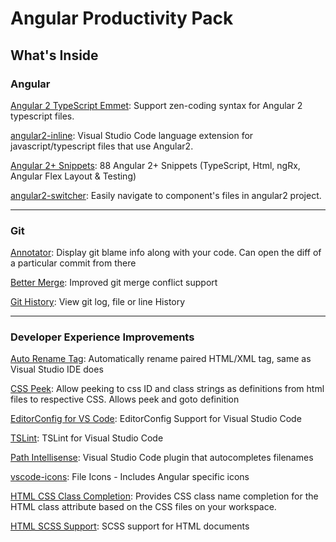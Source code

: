 # Angular Productivity Pack

## What's Inside

### Angular
[Angular 2 TypeScript Emmet](https://marketplace.visualstudio.com/items?itemName=jakethashi.vscode-angular2-emmet): Support zen-coding syntax for Angular 2 typescript files.

[angular2-inline](https://marketplace.visualstudio.com/items?itemName=natewallace.angular2-inline): Visual Studio Code language extension for javascript/typescript files that use Angular2.

[Angular 2+ Snippets](https://marketplace.visualstudio.com/items?itemName=Mikael.Angular-BeastCode): 88 Angular 2+ Snippets (TypeScript, Html, ngRx, Angular Flex Layout & Testing)

[angular2-switcher](https://marketplace.visualstudio.com/items?itemName=infinity1207.angular2-switcher): Easily navigate to component's files in angular2 project.

***
### Git
[Annotator](https://marketplace.visualstudio.com/items?itemName=ryu1kn.annotator): Display git blame info along with your code. Can open the diff of a particular commit from there

[Better Merge](https://marketplace.visualstudio.com/items?itemName=pprice.better-merge): Improved git merge conflict support

[Git History](https://marketplace.visualstudio.com/items?itemName=donjayamanne.githistory): View git log, file or line History

***
### Developer Experience Improvements

[Auto Rename Tag](https://marketplace.visualstudio.com/items?itemName=formulahendry.auto-rename-tag): Automatically rename paired HTML/XML tag, same as Visual Studio IDE does

[CSS Peek](https://marketplace.visualstudio.com/items?itemName=pranaygp.vscode-css-peek): Allow peeking to css ID and class strings as definitions from html files to respective CSS. Allows peek and goto definition

[EditorConfig for VS Code](https://marketplace.visualstudio.com/items?itemName=EditorConfig.EditorConfig): EditorConfig Support for Visual Studio Code

[TSLint](https://marketplace.visualstudio.com/items?itemName=eg2.tslint): TSLint for Visual Studio Code

[Path Intellisense](https://marketplace.visualstudio.com/items?itemName=christian-kohler.path-intellisense): Visual Studio Code plugin that autocompletes filenames

[vscode-icons](https://marketplace.visualstudio.com/items?itemName=robertohuertasm.vscode-icons): File Icons - Includes Angular specific icons

[HTML CSS Class Completion](https://marketplace.visualstudio.com/items?itemName=Zignd.html-css-class-completion): Provides CSS class name completion for the HTML class attribute based on the CSS files on your workspace.

[HTML SCSS Support](https://marketplace.visualstudio.com/items?itemName=P-de-Jong.vscode-html-scss): SCSS support for HTML documents

